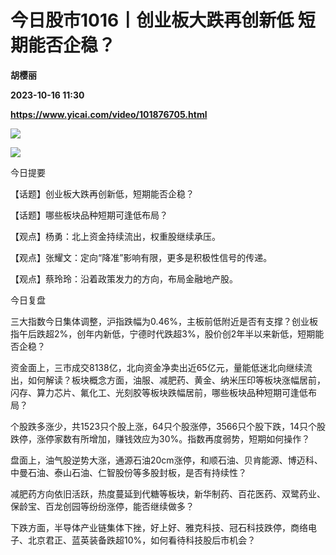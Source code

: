# 今日股市1016丨创业板大跌再创新低 短期能否企稳？
**胡樱丽**

**2023-10-16 11:30**

**https://www.yicai.com/video/101876705.html**

![](http://imgcdn.yicai.com/vms-new/2023/10/3afd83ff-c910-4010-9bc5-3b0b1087f248.jpg) 

![](https://imgcdn.yicai.com/uppics/images/2023/10/58a4e4bf339d8c61b05a1c7b5ea174b1.jpg)

今日提要

【话题】创业板大跌再创新低，短期能否企稳？

【话题】哪些板块品种短期可逢低布局？

【观点】杨勇：北上资金持续流出，权重股继续承压。

【观点】张耀文：定向“降准”影响有限，更多是积极性信号的传递。

【观点】蔡玲玲：沿着政策发力的方向，布局金融地产股。

今日复盘

三大指数今日集体调整，沪指跌幅为0.46%，主板前低附近是否有支撑？创业板指午后跌超2%，创年内新低，宁德时代跌超3%，股价创2年半以来新低，短期能否企稳？

资金面上，三市成交8138亿，北向资金净卖出近65亿元，量能低迷北向继续流出，如何解读？板块概念方面，油服、减肥药、黄金、纳米压印等板块涨幅居前，闪存、算力芯片、氟化工、光刻胶等板块跌幅居前，哪些板块品种短期可逢低布局？

个股跌多涨少，共1523只个股上涨，64只个股涨停，3566只个股下跌，14只个股跌停，涨停家数有所增加，赚钱效应为30%。指数再度弱势，短期如何操作？

盘面上，油气股逆势大涨，通源石油20cm涨停，和顺石油、贝肯能源、博迈科、中曼石油、泰山石油、仁智股份等多股封板，是否有持续性？

减肥药方向依旧活跃，热度蔓延到代糖等板块，新华制药、百花医药、双鹭药业、保龄宝、百龙创园等纷纷涨停，能否继续做多？

下跌方面，半导体产业链集体下挫，好上好、雅克科技、冠石科技跌停，商络电子、北京君正、蓝英装备跌超10%，如何看待科技股后市机会？